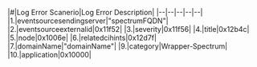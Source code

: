 |#|Log Error Scanerio|Log Error Description|
|--|--|--|--|--|
|1.|eventsourcesendingserver|"spectrumFQDN"|
|2.|eventsourceexternalid|0x11f52|
|3.|severity|0x11f56|
|4.|title|0x12b4c|
|5.|node|0x1006e|
|6.|relatedcihints|0x12d7f|
|7.|domainName|"domainName"|
|9.|category|Wrapper-Spectrum|
|10.|application|0x10000|
